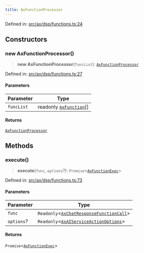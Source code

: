 ```yaml
---
title: AxFunctionProcessor
---
```


Defined in: [src/ax/dsp/functions.ts:24](#apidocs/httpsgithubcomax-llmaxblob3b79ada8d723949fcd8a76c2b6f48cf69d8394f8srcaxdspfunctionstsl24)

## Constructors

<a id="Constructors"></a>

### new AxFunctionProcessor()

> **new AxFunctionProcessor**(`funcList`): [`AxFunctionProcessor`](#apidocs/classaxfunctionprocessor)

Defined in: [src/ax/dsp/functions.ts:27](#apidocs/httpsgithubcomax-llmaxblob3b79ada8d723949fcd8a76c2b6f48cf69d8394f8srcaxdspfunctionstsl27)

#### Parameters

| Parameter | Type |
| ------ | ------ |
| `funcList` | readonly [`AxFunction`](#apidocs/typealiasaxfunction)[] |

#### Returns

[`AxFunctionProcessor`](#apidocs/classaxfunctionprocessor)

## Methods

<a id="execute"></a>

### execute()

> **execute**(`func`, `options`?): `Promise`\<[`AxFunctionExec`](#apidocs/typealiasaxfunctionexec)\>

Defined in: [src/ax/dsp/functions.ts:73](#apidocs/httpsgithubcomax-llmaxblob3b79ada8d723949fcd8a76c2b6f48cf69d8394f8srcaxdspfunctionstsl73)

#### Parameters

| Parameter | Type |
| ------ | ------ |
| `func` | `Readonly`\<[`AxChatResponseFunctionCall`](#apidocs/typealiasaxchatresponsefunctioncall)\> |
| `options`? | `Readonly`\<[`AxAIServiceActionOptions`](#apidocs/typealiasaxaiserviceactionoptions)\> |

#### Returns

`Promise`\<[`AxFunctionExec`](#apidocs/typealiasaxfunctionexec)\>
